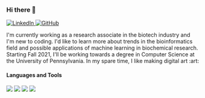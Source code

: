 ### Hi there 👋
<p>
<a href="https://www.linkedin.com/in/lizcai/">
  <img
    alt="LinkedIn"
    src="https://img.shields.io/badge/lizcai-0A66C2?logo=linkedin&logoColor=white&style=flat"
  />
</a>
<a href="https://github.com/lbcai">
  <img
    alt="GitHub"
    src="https://img.shields.io/badge/lbcai-181717?logo=github&logoColor=white&style=flat"
  />
</a>
</p>
I'm currently working as a research associate in the biotech industry and I'm new to coding. I'd like to learn more about trends in the bioinformatics field and possible applications of machine learning in biochemical research. Starting Fall 2021, I'll be working towards a degree in Computer Science at the University of Pennsylvania. In my spare time, I like making digital art :art:

#### Languages and Tools 
<p>
<img src ="https://img.shields.io/badge/Git-F05032?logo=Git&logoColor=white&style=flat" />
<img src ="https://img.shields.io/badge/Java-007396?logo=Java&logoColor=white&style=flat" />
<img src ="https://img.shields.io/badge/Python-3776AB?logo=Python&logoColor=white&style=flat" />
<img src ="https://img.shields.io/badge/R-276DC3?logo=R&logoColor=white&style=flat" />
</p>




<!--
**lbcai/lbcai** is a ✨ _special_ ✨ repository because its `README.md` (this file) appears on your GitHub profile.

Here are some ideas to get you started:

- 🔭 I’m currently working on ...
- 🌱 I’m currently learning ...
- 👯 I’m looking to collaborate on ...
- 🤔 I’m looking for help with ...
- 💬 Ask me about ...
- 📫 How to reach me: ...
- 😄 Pronouns: ...
- ⚡ Fun fact: ...
-->

